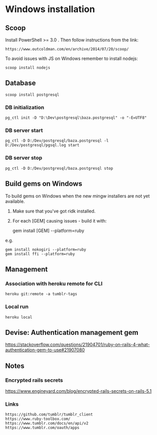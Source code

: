 # Windows installation

## Scoop

Install PowerShell >= 3.0 . Then follow instructions from the link:

    https://www.outcoldman.com/en/archive/2014/07/20/scoop/

To avoid issues with JS on Windows remember to install nodejs:

    scoop install nodejs

## Database

    scoop install postgresql

### DB initialization

    pg_ctl init -D "D:\Dev\postgresql\baza.postgresql" -o "-E=UTF8"

### DB server start

    pg_ctl -D D:/Dev/postgresql/baza.postgresql -l D:/Dev/postgresql/pgsql.log start

### DB server stop

    pg_ctl -D D:/Dev/postgresql/baza.postgresql stop

## Build gems on Windows

To build gems on Windows when the new mingw installers are not yet available.

1. Make sure that you've got ridk installed.
1. For each [GEM] causing issues - build it with:

    gem install [GEM] --platform=ruby

e.g.

    gem install nokogiri --platform=ruby
    gem install ffi --platform=ruby

## Management

### Association with heroku remote for CLI

    heroku git:remote -a tumblr-tags

### Local run

    heroku local

## Devise: Authentication management gem

https://stackoverflow.com/questions/21904701/ruby-on-rails-4-what-authentication-gem-to-use#21907080

## Notes

### Encrypted rails secrets

https://www.engineyard.com/blog/encrypted-rails-secrets-on-rails-5.1

### Links

    https://github.com/tumblr/tumblr_client
    https://www.ruby-toolbox.com/
    https://www.tumblr.com/docs/en/api/v2
    https://www.tumblr.com/oauth/apps
